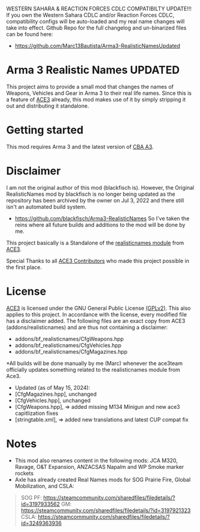 WESTERN SAHARA & REACTION FORCES CDLC COMPATIBILTY UPDATE!!!
If you own the Western Sahara CDLC and/or Reaction Forces CDLC, compatibility configs will be auto-loaded and my real name changes will take into effect.
Github Repo for the full changelog and un-binarized files can be found here:
- https://github.com/Marc13Bautista/Arma3-RealisticNamesUpdated

# Arma 3 Realistic Names UPDATED
This project aims to provide a small mod that changes the names of Weapons, Vehicles and Gear in Arma 3 to their real life names. Since this is a feature of [ACE3](https://github.com/acemod/ACE3) already, this mod makes use of it by simply stripping it out and distributing it standalone. 

# Getting started

This mod requires Arma 3 and the latest version of <a href="https://github.com/CBATeam/CBA_A3/releases">CBA A3</a>.

# Disclaimer
I am not the original author of this mod (blackfisch is). However, the Original RealisticNames mod by blackfisch is no longer being updated as the repository has been archived by the owner on Jul 3, 2022 and there still isn't an automated build system.
- https://github.com/blackfisch/Arma3-RealisticNames
So I've taken the reins where all future builds and additions to the mod will be done by me.

This project basically is a Standalone of the [realisticnames module](https://github.com/acemod/ACE3/tree/master/addons/realisticnames) from [ACE3](https://github.com/acemod/ACE3).

Special Thanks to all [ACE3 Contributors](https://github.com/acemod/ACE3/blob/master/AUTHORS.txt) who made this project possible in the first place.

# License
[ACE3](https://github.com/acemod/ACE3) is licensed under the GNU General Public License [(GPLv2)](LICENSE). This also applies to this project.
In accordance with the license, every modified file has a disclaimer added. The following files are an exact copy from ACE3 (addons/realisticnames) and are thus not containing a disclaimer:

- addons/bf_realisticnames/CfgWeapons.hpp
- addons/bf_realisticnames/CfgVehicles.hpp
- addons/bf_realisticnames/CfgMagazines.hpp

*All builds will be done manually by me (Marc) whenever the ace3team officially updates something related to the realisticnames module from Ace3.
- Updated (as of May 15, 2024):
- [CfgMagazines.hpp], unchanged
- [CfgVehicles.hpp], unchanged
- [CfgWeapons.hpp], => added missing M134 Minigun and new ace3 capitlization fixes
- [stringtable.xml], => added new translations and latest CUP compat fix

# Notes
- This mod also renames content in the following mods: JCA M320, Ravage, O&T Expansion, ANZACSAS Napalm and WP Smoke marker rockets
- Axle has already created Real Names mods for SOG Prairie Fire, Global Mobilization, and CSLA:
> SOG PF: https://steamcommunity.com/sharedfiles/filedetails/?id=3197933562
> GM: https://steamcommunity.com/sharedfiles/filedetails/?id=3197921323
> CSLA: https://steamcommunity.com/sharedfiles/filedetails/?id=3249363936

